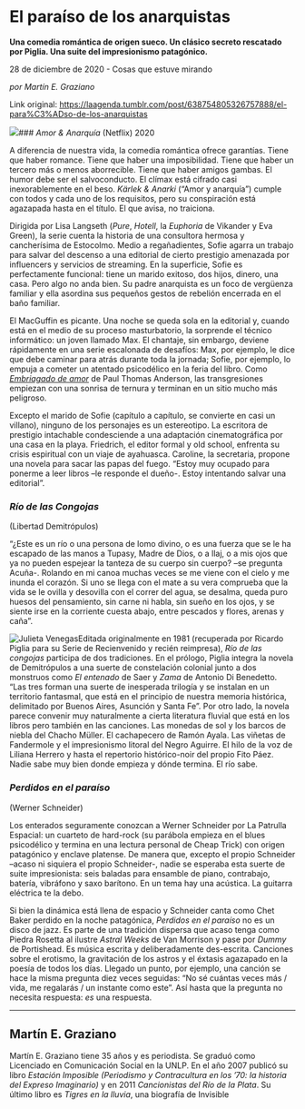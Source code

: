 # El paraíso de los anarquistas

**Una comedia romántica de origen sueco. Un clásico secreto rescatado por Piglia. Una suite del impresionismo patagónico.**

28 de diciembre de 2020 - Cosas que estuve mirando

_por Martín E. Graziano_

Link original: https://laagenda.tumblr.com/post/638754805326757888/el-para%C3%ADso-de-los-anarquistas

![](https://64.media.tumblr.com/25b46369f22ee1fb0a7c86c07e3132db/08275201694d280e-c0/s500x750/851b19ffbeba69ed53470014d812b559ac66a2de.jpg)### *Amor & Anarquía* (Netflix) 2020

   



A diferencia de nuestra vida, la comedia romántica ofrece garantías. Tiene que haber romance. Tiene que haber una imposibilidad. Tiene que haber un tercero más o menos aborrecible. Tiene que haber amigos gambas. El humor debe ser el salvoconducto. El clímax está cifrado casi inexorablemente en el beso. *Kärlek & Anarki* (“Amor y anarquía”) cumple con todos y cada uno de los requisitos, pero su conspiración está agazapada hasta en el título. El que avisa, no traiciona. 

Dirigida por Lisa Langseth (*Pure*, *Hotell*, la *Euphoria* de Vikander y Eva Green), la serie cuenta la historia de una consultora hermosa y cancherísima de Estocolmo. Medio a regañadientes, Sofie agarra un trabajo para salvar del descenso a una editorial de cierto prestigio amenazada por influencers y servicios de streaming. En la superficie, Sofie es perfectamente funcional: tiene un marido exitoso, dos hijos, dinero, una casa. Pero algo no anda bien. Su padre anarquista es un foco de vergüenza familiar y ella asordina sus pequeños gestos de rebelión encerrada en el baño familiar. 

El MacGuffin es picante. Una noche se queda sola en la editorial y, cuando está en el medio de su proceso masturbatorio, la sorprende el técnico informático: un joven llamado Max. El chantaje, sin embargo, deviene rápidamente en una serie escalonada de desafíos: Max, por ejemplo, le dice que debe caminar para atrás durante toda la jornada; Sofie, por ejemplo, lo empuja a cometer un atentado psicodélico en la feria del libro. Como [*Embriagado de amor*](https://www.youtube.com/watch?v=3iZFx92UdIU) de Paul Thomas Anderson, las transgresiones empiezan con una sonrisa de ternura y terminan en un sitio mucho más peligroso. 

Excepto el marido de Sofie (capítulo a capítulo, se convierte en casi un villano), ninguno de los personajes es un estereotipo. La escritora de prestigio intachable condesciende a una adaptación cinematográfica por una casa en la playa. Friedrich, el editor formal y old school, enfrenta su crisis espiritual con un viaje de ayahuasca. Caroline, la secretaria, propone una novela para sacar las papas del fuego. “Estoy muy ocupado para ponerme a leer libros –le responde el dueño-. Estoy intentando salvar una editorial”.

  


### *Río de las Congojas* 
 (Libertad Demitrópulos)

   


“¿Este es un río o una persona de lomo divino, o es una fuerza que se le ha escapado de las manos a Tupasy, Madre de Dios, o a Ilaj, o a mis ojos que ya no pueden espejear la tanteza de su cuerpo sin cuerpo? –se pregunta Acuña-. Rolando en mi canoa muchas veces se me viene con el cielo y me inunda el corazón. Si uno se llega con el mate a su vera comprueba que la vida se le ovilla y desovilla con el correr del agua, se desalma, queda puro huesos del pensamiento, sin carne ni habla, sin sueño en los ojos, y se siente irse en la corriente cuesta abajo, entre pescados y flores, arenas y caña”.

![Julieta Venegas](https://64.media.tumblr.com/9cc32cd55753826ad2a9902540a9b522/08275201694d280e-ec/s250x400/9531a0f77309281d8f567bc2bc71afad9ed14115.jpg)Editada originalmente en 1981 (recuperada por Ricardo Piglia para su Serie de Recienvenido y recién reimpresa), *Río de las congojas* participa de dos tradiciones. En el prólogo, Piglia integra la novela de Demitrópulos a una suerte de constelación colonial junto a dos monstruos como *El entenado* de Saer y *Zama* de Antonio Di Benedetto. “Las tres forman una suerte de inesperada trilogía y se instalan en un territorio fantasmal, que está en el principio de nuestra memoria histórica, delimitado por Buenos Aires, Asunción y Santa Fe”. Por otro lado, la novela parece convenir muy naturalmente a cierta literatura fluvial que está en los libros pero también en las canciones. Las monedas de sol y los barcos de niebla del Chacho Müller. El cachapecero de Ramón Ayala. Las viñetas de Fandermole y el impresionismo litoral del Negro Aguirre. El hilo de la voz de Liliana Herrero y hasta el repertorio histórico-noir del propio Fito Páez. Nadie sabe muy bien donde empieza y dónde termina. El río sabe.

  


### *Perdidos en el paraíso* 
 (Werner Schneider)

   


Los enterados seguramente conozcan a Werner Schneider por La Patrulla Espacial: un cuarteto de hard-rock (su parábola empieza en el blues psicodélico y termina en una lectura personal de Cheap Trick) con origen patagónico y enclave platense. De manera que, excepto el propio Schneider –acaso ni siquiera el propio Schneider-, nadie se esperaba esta suerte de suite impresionista: seis baladas para ensamble de piano, contrabajo, batería, vibráfono y saxo barítono. En un tema hay una acústica. La guitarra eléctrica te la debo. 

Si bien la dinámica está llena de espacio y Schneider canta como Chet Baker perdido en la noche patagónica, *Perdidos en el paraíso* no es un disco de jazz. Es parte de una tradición dispersa que acaso tenga como Piedra Rosetta al ilustre *Astral Weeks* de Van Morrison y pase por *Dummy* de Portishead. Es música escrita y deliberadamente des-escrita. Canciones sobre el erotismo, la gravitación de los astros y el éxtasis agazapado en la poesía de todos los días. Llegado un punto, por ejemplo, una canción se hace la misma pregunta diez veces seguidas: “No sé cuántas veces más / vida, me regalarás / un instante como este”. Así hasta que la pregunta no necesita respuesta: *es* una respuesta.

  


---

 Martín E. Graziano
-------------------

 Martín E. Graziano tiene 35 años y es periodista. Se graduó como Licenciado en Comunicación Social en la UNLP. En el año 2007 publicó su libro *Estación Imposible (Periodismo y Contracultura en los ’70: la historia del Expreso Imaginario)* y en 2011 *Cancionistas del Río de la Plata*. Su último libro es *Tigres en la lluvia*, una biografía de Invisible

